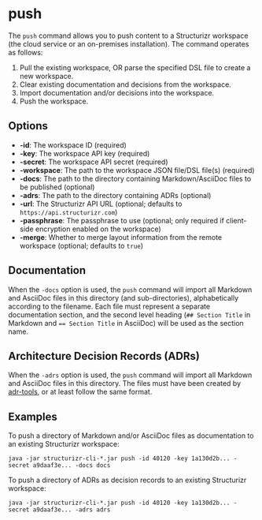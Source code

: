 # push

The ```push``` command allows you to push content to a Structurizr workspace (the cloud service or an on-premises installation). The command operates as follows:

1. Pull the existing workspace, OR parse the specified DSL file to create a new workspace.
2. Clear existing documentation and decisions from the workspace.
3. Import documentation and/or decisions into the workspace.
4. Push the workspace. 

## Options

- __-id__: The workspace ID (required)
- __-key__: The workspace API key (required)
- __-secret__: The workspace API secret (required)
- __-workspace__: The path to the workspace JSON file/DSL file(s) (required)
- __-docs__: The path to the directory containing Markdown/AsciiDoc files to be published (optional)
- __-adrs__: The path to the directory containing ADRs (optional)
- __-url__: The Structurizr API URL (optional; defaults to ```https://api.structurizr.com```)
- __-passphrase__: The passphrase to use (optional; only required if client-side encryption enabled on the workspace)
- __-merge__: Whether to merge layout information from the remote workspace (optional; defaults to `true`)

## Documentation

When the ```-docs``` option is used,  the ```push``` command will import all Markdown and AsciiDoc files in this directory (and sub-directories), alphabetically according to the filename. Each file must represent a separate documentation section, and the second level heading (```## Section Title``` in Markdown and ```== Section Title``` in AsciiDoc) will be used as the section name.

## Architecture Decision Records (ADRs)

When the ```-adrs``` option is used, the ```push``` command will import all Markdown and AsciiDoc files in this directory. The files must have been created by [adr-tools](https://github.com/npryce/adr-tools), or at least follow the same format.

## Examples

To push a directory of Markdown and/or AsciiDoc files as documentation to an existing Structurizr workspace:

```
java -jar structurizr-cli-*.jar push -id 40120 -key 1a130d2b... -secret a9daaf3e... -docs docs
```

To push a directory of ADRs as decision records to an existing Structurizr workspace:

```
java -jar structurizr-cli-*.jar push -id 40120 -key 1a130d2b... -secret a9daaf3e... -adrs adrs
```